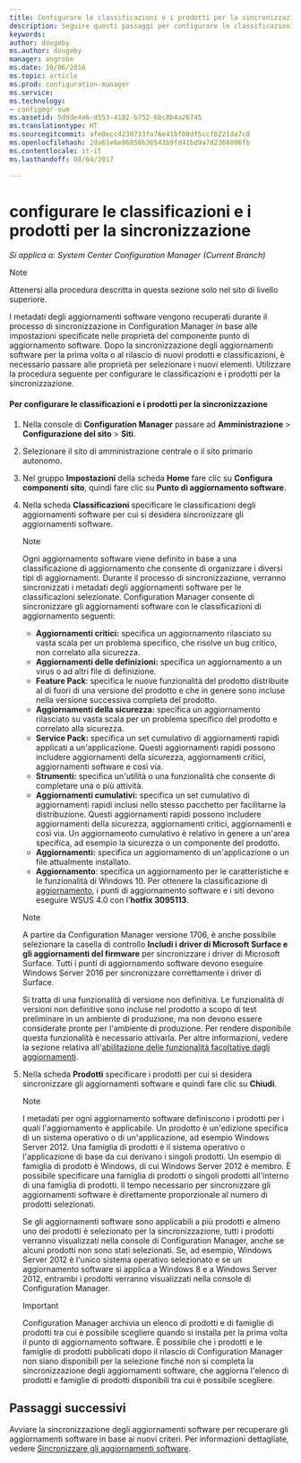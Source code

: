```yaml
---
title: Configurare le classificazioni e i prodotti per la sincronizzazione | Microsoft Docs
description: Seguire questi passaggi per configurare le classificazioni e i prodotti per la sincronizzazione nella console di Configuration Manager.
keywords: 
author: dougeby
ms.author: dougeby
manager: angrobe
ms.date: 10/06/2016
ms.topic: article
ms.prod: configuration-manager
ms.service: 
ms.technology:
- configmgr-sum
ms.assetid: 5ddde4e6-d553-4182-b752-6bc8b4a26745
ms.translationtype: HT
ms.sourcegitcommit: afe0ecc4230733fa76e41bf08df5ccfb221da7c8
ms.openlocfilehash: 2da61e6e06850b36543b9fd41bd9a7d2368006fb
ms.contentlocale: it-it
ms.lasthandoff: 08/04/2017

---
```

#  <a name="configure-classifications-and-products-to-synchronize"></a>configurare le classificazioni e i prodotti per la sincronizzazione  

*Si applica a: System Center Configuration Manager (Current Branch)*


> [!NOTE]  
>  Attenersi alla procedura descritta in questa sezione solo nel sito di livello superiore.  

 I metadati degli aggiornamenti software vengono recuperati durante il processo di sincronizzazione in Configuration Manager in base alle impostazioni specificate nelle proprietà del componente punto di aggiornamento software. Dopo la sincronizzazione degli aggiornamenti software per la prima volta o al rilascio di nuovi prodotti e classificazioni, è necessario passare alle proprietà per selezionare i nuovi elementi. Utilizzare la procedura seguente per configurare le classificazioni e i prodotti per la sincronizzazione.  

#### <a name="to-configure-classifications-and-products-to-synchronize"></a>Per configurare le classificazioni e i prodotti per la sincronizzazione  

1.  Nella console di **Configuration Manager** passare ad **Amministrazione** > **Configurazione del sito** > **Siti**.

2. Selezionare il sito di amministrazione centrale o il sito primario autonomo.  

3.  Nel gruppo **Impostazioni** della scheda **Home** fare clic su **Configura componenti sito**, quindi fare clic su **Punto di aggiornamento software**.

4.  Nella scheda **Classificazioni** specificare le classificazioni degli aggiornamenti software per cui si desidera sincronizzare gli aggiornamenti software.  

    > [!NOTE]  
    >  Ogni aggiornamento software viene definito in base a una classificazione di aggiornamento che consente di organizzare i diversi tipi di aggiornamenti. Durante il processo di sincronizzazione, verranno sincronizzati i metadati degli aggiornamenti software per le classificazioni selezionate. Configuration Manager consente di sincronizzare gli aggiornamenti software con le classificazioni di aggiornamento seguenti:  
    >   
    > - **Aggiornamenti critici:** specifica un aggiornamento rilasciato su vasta scala per un problema specifico, che risolve un bug critico, non correlato alla sicurezza.  
    > - **Aggiornamenti delle definizioni:** specifica un aggiornamento a un virus o ad altri file di definizione.  
    > - **Feature Pack**: specifica le nuove funzionalità del prodotto distribuite al di fuori di una versione del prodotto e che in genere sono incluse nella versione successiva completa del prodotto.  
    > - **Aggiornamenti della sicurezza:** specifica un aggiornamento rilasciato su vasta scala per un problema specifico del prodotto e correlato alla sicurezza.  
    > - **Service Pack:** specifica un set cumulativo di aggiornamenti rapidi applicati a un'applicazione. Questi aggiornamenti rapidi possono includere aggiornamenti della sicurezza, aggiornamenti critici, aggiornamenti software e così via.  
    > - **Strumenti:** specifica un'utilità o una funzionalità che consente di completare una o più attività.  
    > - **Aggiornamenti cumulativi:** specifica un set cumulativo di aggiornamenti rapidi inclusi nello stesso pacchetto per facilitarne la distribuzione. Questi aggiornamenti rapidi possono includere aggiornamenti della sicurezza, aggiornamenti critici, aggiornamenti e così via. Un aggiornamento cumulativo è relativo in genere a un'area specifica, ad esempio la sicurezza o un componente del prodotto.  
    > - **Aggiornamenti:** specifica un aggiornamento di un'applicazione o un file attualmente installato.  
    > - **Aggiornamento**: specifica un aggiornamento per le caratteristiche e le funzionalità di Windows 10. Per ottenere la classificazione di [aggiornamento](https://support.microsoft.com/kb/3095113), i punti di aggiornamento software e i siti devono eseguire WSUS 4.0 con l'**hotfix 3095113**.    
    >       

    > [!NOTE]    
    > A partire da Configuration Manager versione 1706, è anche possibile selezionare la casella di controllo **Includi i driver di Microsoft Surface e gli aggiornamenti del firmware** per sincronizzare i driver di Microsoft Surface. Tutti i punti di aggiornamento software devono eseguire Windows Server 2016 per sincronizzare correttamente i driver di Surface.     
    >    
    > Si tratta di una funzionalità di versione non definitiva. Le funzionalità di versioni non definitive sono incluse nel prodotto a scopo di test preliminare in un ambiente di produzione, ma non devono essere considerate pronte per l'ambiente di produzione. Per rendere disponibile questa funzionalità è necessario attivarla. Per altre informazioni, vedere la sezione relativa all'[abilitazione delle funzionalità facoltative dagli aggiornamenti](https://docs.microsoft.com/sccm/core/servers/manage/install-in-console-updates#bkmk_prerelease).

5.  Nella scheda **Prodotti** specificare i prodotti per cui si desidera sincronizzare gli aggiornamenti software e quindi fare clic su **Chiudi**.  

    > [!NOTE]  
    >  I metadati per ogni aggiornamento software definiscono i prodotti per i quali l'aggiornamento è applicabile. Un prodotto è un'edizione specifica di un sistema operativo o di un'applicazione, ad esempio Windows Server 2012. Una famiglia di prodotti è il sistema operativo o l'applicazione di base da cui derivano i singoli prodotti. Un esempio di famiglia di prodotti è Windows, di cui Windows Server 2012 è membro. È possibile specificare una famiglia di prodotti o singoli prodotti all'interno di una famiglia di prodotti. Il tempo necessario per sincronizzare gli aggiornamenti software è direttamente proporzionale al numero di prodotti selezionati.  
    >   
    >  Se gli aggiornamenti software sono applicabili a più prodotti e almeno uno dei prodotti è selezionato per la sincronizzazione, tutti i prodotti verranno visualizzati nella console di Configuration Manager, anche se alcuni prodotti non sono stati selezionati. Se, ad esempio, Windows Server 2012 è l'unico sistema operativo selezionato e se un aggiornamento software si applica a Windows 8 e a Windows Server 2012, entrambi i prodotti verranno visualizzati nella console di Configuration Manager.  

    > [!IMPORTANT]  
    >  Configuration Manager archivia un elenco di prodotti e di famiglie di prodotti tra cui è possibile scegliere quando si installa per la prima volta il punto di aggiornamento software. È possibile che i prodotti e le famiglie di prodotti pubblicati dopo il rilascio di Configuration Manager non siano disponibili per la selezione finché non si completa la sincronizzazione degli aggiornamenti software, che aggiorna l'elenco di prodotti e famiglie di prodotti disponibili tra cui è possibile scegliere.  

## <a name="next-steps"></a>Passaggi successivi
Avviare la sincronizzazione degli aggiornamenti software per recuperare gli aggiornamenti software in base ai nuovi criteri. Per informazioni dettagliate, vedere [Sincronizzare gli aggiornamenti software](synchronize-software-updates.md).

